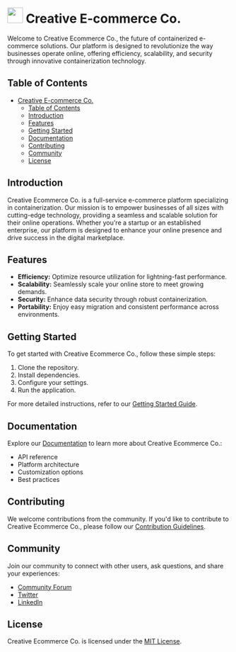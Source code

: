 #  <img src="https://user-images.githubusercontent.com/61543012/194781593-4dd309ce-afee-437b-8538-69ef5cbe42db.png" height="35" width="35" align-items="center" justify-content="center" /> Creative E-commerce Co.

Welcome to Creative Ecommerce Co., the future of containerized e-commerce solutions. Our platform is designed to revolutionize the way businesses operate online, offering efficiency, scalability, and security through innovative containerization technology.

## Table of Contents

- [ Creative E-commerce Co.](#-creative-e-commerce-co)
  - [Table of Contents](#table-of-contents)
  - [Introduction](#introduction)
  - [Features](#features)
  - [Getting Started](#getting-started)
  - [Documentation](#documentation)
  - [Contributing](#contributing)
  - [Community](#community)
  - [License](#license)

## Introduction

Creative Ecommerce Co. is a full-service e-commerce platform specializing in containerization. Our mission is to empower businesses of all sizes with cutting-edge technology, providing a seamless and scalable solution for their online operations. Whether you're a startup or an established enterprise, our platform is designed to enhance your online presence and drive success in the digital marketplace.

## Features

- **Efficiency:** Optimize resource utilization for lightning-fast performance.
- **Scalability:** Seamlessly scale your online store to meet growing demands.
- **Security:** Enhance data security through robust containerization.
- **Portability:** Enjoy easy migration and consistent performance across environments.

## Getting Started

To get started with Creative Ecommerce Co., follow these simple steps:

1. Clone the repository.
2. Install dependencies.
3. Configure your settings.
4. Run the application.

For more detailed instructions, refer to our [Getting Started Guide](/docs/getting-started.md).

## Documentation

Explore our [Documentation](/docs) to learn more about Creative Ecommerce Co.:

- API reference
- Platform architecture
- Customization options
- Best practices

## Contributing

We welcome contributions from the community. If you'd like to contribute to Creative Ecommerce Co., please follow our [Contribution Guidelines](/CONTRIBUTING.md).

## Community

Join our community to connect with other users, ask questions, and share your experiences:

- [Community Forum](https://community.creativeecommerce.co)
- [Twitter](https://twitter.com/CreativeEcoCo)
- [LinkedIn](https://www.linkedin.com/company/creativeecommerceco)

## License

Creative Ecommerce Co. is licensed under the [MIT License](/LICENSE).

